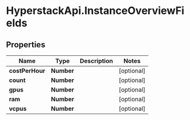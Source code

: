 # HyperstackApi.InstanceOverviewFields

## Properties

Name | Type | Description | Notes
------------ | ------------- | ------------- | -------------
**costPerHour** | **Number** |  | [optional] 
**count** | **Number** |  | [optional] 
**gpus** | **Number** |  | [optional] 
**ram** | **Number** |  | [optional] 
**vcpus** | **Number** |  | [optional] 



